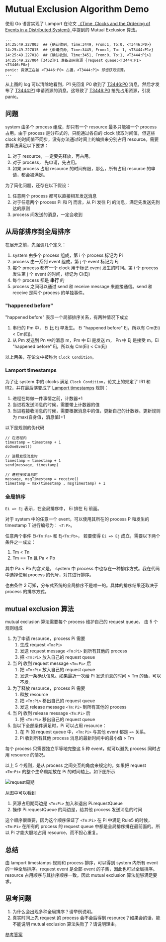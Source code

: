 # Mutual Exclusion Algorithm Demo

使用 Go 语言实现了 Lamport 在论文 [《Time, Clocks and the Ordering of Events in a Distributed System》](time-clocks.pdf)中提到的 Mutual Exclusion 算法。

```shell
...
14:25:49.227003  ## {确认收到, Time:3449, From:1, To:0, <T3446:P0>}
14:25:49.227015  ## {申请资源, Time:3445, From:1, To:-1, <T3444:P1>}
14:25:49.227018  ## {确认收到, Time:3451, From:0, To:1, <T3444:P1>}
14:25:49.227004 [3452]P1 准备占用资源 {request queue:<T3444:P1><T3446:P0>}
panic: 资源正在被 <T3446:P0> 占据，<T3444:P1> 却想获取资源。
...
```

从上图的 log 可以清除地看到，P1 先回复 P0 收到了 <T3446:P0> 消息，然后才发布了 <T3444:P1> 申请资源的消息。这导致了 <T3446:P0> 抢先占用资源，引发 panic。

## 问题

system 由多个 process 组成，却只有一个 resource 最多只能被一个 process 占用。由于 process 是分布式的，只能通过各自的 clock 读取时间值，但这些 clock 的时间值不同步，没有办法通过时间上的编排来分别占用 resource。需要靠算法满足以下要求：

1. 对于 resource，一定要先释放，再占用。
1. 对于 process， 先申请，先占用。
1. 如果 process 占用 resource 的时间有限，那么，所有占用 resource 的申请，都会被满足。

为了简化问题，还存在以下假设：

1. 任意两个 process 都可以直接相互发送消息
1. 对于任意两个 process Pi 和 Pj 而言，从 Pi 发往 Pj 的消息，满足先发送先到达的原则
1. process 间发送的消息，一定会收到

## 从局部排序到全局排序

在展开之前，先强调几个定义：

1. system 由多个 process 组成，第 i 个 process 标记为 Pi
1. process 由一系列 event 组成，第 j 个 event 标记为 Ej
1. 每个 process 都有一个 clock 用于标记 event 发生的时间。第 i 个 process 发生第 j 个 event 的时间，标记为 Ci(Ej)
1. 每个 process 都是 **串行** 的
1. process 之间可以通过 send 和 receive message 来直接通信。send 和 receive 是两个 process 的单独事件。

### "happened before"

"happened before" 表示一个局部排序关系，有两种情况下成立

1. 串行的 Pm 中， Ei 比 Ej 早发生。 Ei "happened before" Ej，所以有 Cm(Ei) < Cm(Ej)。
1. 从 Pm 发送到 Pn 中的消息 m，Pm 中 Ei 是发送 m， Pn 中 Ej 是接受 m。Ei "happened before" Ej，所以有 Cm(Ei) < Cn(Ej)

以上两条，在论文中被称为 `Clock Condition`。

### Lamport timestamps

为了让 system 中的 clocks 满足 `Clock Condition`，论文上的规定了 IR1 和 IR2，并在最后演变成了 [Lamport timestamps](https://en.wikipedia.org/wiki/Lamport_timestamps) 规则：

1. 进程在每做一件事情之前，计数器+1
1. 当进程发送消息的时候，需要带上计数器的值
1. 当进程接收消息的时候，需要根据消息中的值，更新自己的计数器。更新规则为 max(自身值，消息值)+1

以下是规则的伪代码

```code
// 在进程内
timestamp = timestamp + 1
doOneEvent()

// 进程发现消息时
timestamp = timestamp + 1
send(message, timestamp)

// 进程接收消息时
message, msgTimestamp = receive()
timestamp = max(timestamp , msgTimestamp) + 1
```

### 全局排序

`Ei => Ej` 表示，在全局排序中， Ei 排在 Ej 前面。

对于 system 中的任意一个 event，可以使用其所在的 process P 和发生的 timestamp T 进行编号为： ``<T:P>``。

任意两个事件 Ei`<Tm:Pa>` 和 Ej`<Tn:Pb>`， 若要使得 `Ei => Ej` 成立，需要以下两个条件之一成立：

1. Tm < Tn
1. Tm == Tn 且 Pa < Pb

其中 Pa < Pb 的含义是， system 中 process 中也存在一种排序方式。我在代码中选择使用 process 的代号，对其进行排序。

也由条件 2 可知，分布式系统的全局排序不是唯一的。具体的排序结果还取决于 process 的排序方式。

## mutual exclusion 算法

mutual exclusion 算法需要每个 process 维护自己的 request queue。 由 5 个规则组成

1. 为了申请 resource，process Pi 需要
    1. 生成 request `<Tm:Pi>`
    1. 发送 request message `<Tm:Pi>` 到所有其他的 process
    1. 把 `<Tm:Pi>` 放入自己的 request queue
1. 当 Pj 收到 request message `<Tm:Pi>` 后
    1. 把 `<Tm:Pi>` 放入自己的 request queue
    1. 发送一条确认信息。如果最近一次给 Pi 发送消息的时间 > Tm 的话，可以不发。
1. 为了释放 resource，process Pi 需要
    1. 释放 resource
    1. 把 `<Tm:Pi>` 移出自己的 request queue
    1. 发送 release message `<Tm:Pi>` 到所有其他的 process
1. 当 Pj 收到 release message `<Tm:Pi>` 后
    1. 把 `<Tm:Pi>` 移出自己的 request queue
1. 当以下全部条件满足时，Pi 可以占用 resource：
    1. 在 Pi 的 request queue 中，`<Tm:Pi>` 与其他 event 都是 `=>` 关系。
    1. Pi 收到所有其他 process 消息的最新时间中的最小值 > Tm

每个 process 只需要独立平等地完整这 5 种 event，就可以避免 process 同时占用 resource 的情况。

以上 5 个规则，是从 process 之间交互的角度来规定的。如果把 request `<Tm:Pi>` 的整个生命周期放在 Pi 的时间轴上。如下图所示

![request周期](request_period.png)

从图中可以看到

1. 资源占用期两边是 `<Tm:Pi>` 加入和退出 Pi.requestQueue
1. 操作 Pi.requestQueue 的两边是，给其他 process 发送消息的时间

这个顺序很重要，因为这个顺序保证了 `<Tm:Pi>` 在 Pi 中满足 Rule5 的时候，`<Tm:Pi>` 在所有的 process 的 request queue 中都是全局排序排在最前面的。所以 Pi 才能大胆地占用 resource，而不担心重复。

## 总结

由 lamport timestamps 规则和 process 排序，可以得到 system 内所有 event 的一种全局排序。request event 是全部 event 的子集，因此也可以全局排序。resource 占用顺序与其排序顺序一致。因此 mutual exclusion 算法能够满足要求。

## 思考问题

1. 为什么会出现多种全局排序？请举例说明。
1. 真实时间上先 request 的 process 会不会后得到 resource？如果会的话，能不能说明 mutual exclusion 算法失败了？请说明理由。

[参考答案](qna.md)


